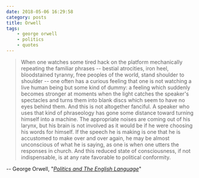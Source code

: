 ```yaml
---
date: 2018-05-06 16:29:58
category: posts
title: Orwell
tags:
    - george orwell
    - politics
    - quotes
---
```


> When one watches some tired hack on the platform mechanically repeating the familiar phrases -- bestial atrocities, iron heel, bloodstained tyranny, free peoples of the world, stand shoulder to shoulder -- one often has a curious feeling that one is not watching a live human being but some kind of dummy: a feeling which suddenly becomes stronger at moments when the light catches the speaker's spectacles and turns them into blank discs which seem to have no eyes behind them. And this is not altogether fanciful. A speaker who uses that kind of phraseology has gone some distance toward turning himself into a machine. The appropriate noises are coming out of his larynx, but his brain is not involved as it would be if he were choosing his words for himself. If the speech he is making is one that he is accustomed to make over and over again, he may be almost unconscious of what he is saying, as one is when one utters the responses in church. And this reduced state of consciousness, if not indispensable, is at any rate favorable to political conformity.

-- George Orwell, "_[Politics and The English Language](http://www.orwell.ru/library/essays/politics/english/e_polit)_"
